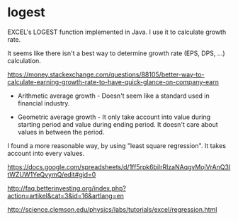 # logest
EXCEL's LOGEST function implemented in Java. I use it to calculate growth rate.

It seems like there isn't a best way to determine growth rate (EPS, DPS, ...) calculation.

https://money.stackexchange.com/questions/88105/better-way-to-calculate-earning-growth-rate-to-have-quick-glance-on-company-earn

* Arithmetic average growth - Doesn't seem like a standard used in financial industry.

* Geometric average growth - It only take account into value during starting period and value during ending period. It doesn't care about values in between the period.

I found a more reasonable way, by using "least square regression". It takes account into every values.

https://docs.google.com/spreadsheets/d/1ff5rpk6bilrRlzaNAqgvMojVrAnQ3ItWZUW1YeQvymQ/edit#gid=0

http://faq.betterinvesting.org/index.php?action=artikel&cat=3&id=16&artlang=en

http://science.clemson.edu/physics/labs/tutorials/excel/regression.html
